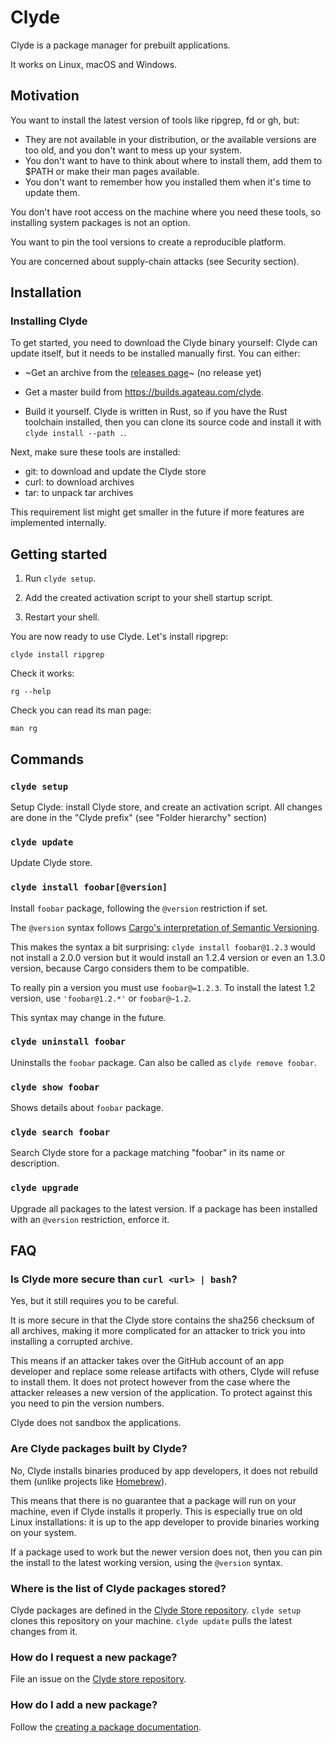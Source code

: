# Clyde

Clyde is a package manager for prebuilt applications.

It works on Linux, macOS and Windows.

## Motivation

You want to install the latest version of tools like ripgrep, fd or gh, but:

- They are not available in your distribution, or the available versions are too old, and you don't want to mess up your system.
- You don't want to have to think about where to install them, add them to $PATH or make their man pages available.
- You don't want to remember how you installed them when it's time to update them.

You don't have root access on the machine where you need these tools, so installing system packages is not an option.

You want to pin the tool versions to create a reproducible platform.

You are concerned about supply-chain attacks (see Security section).

## Installation

### Installing Clyde

To get started, you need to download the Clyde binary yourself: Clyde can update itself, but it needs to be installed manually first. You can either:

- ~Get an archive from the [releases page](http://github.com/agateau/clyde/releases)~ (no release yet)

- Get a master build from <https://builds.agateau.com/clyde>.

- Build it yourself. Clyde is written in Rust, so if you have the Rust toolchain installed, then you can clone its source code and install it with `clyde install --path .`.

Next, make sure these tools are installed:

- git: to download and update the Clyde store
- curl: to download archives
- tar: to unpack tar archives

This requirement list might get smaller in the future if more features are implemented internally.

## Getting started

1. Run `clyde setup`.

2. Add the created activation script to your shell startup script.

3. Restart your shell.

You are now ready to use Clyde. Let's install ripgrep:

```
clyde install ripgrep
```

Check it works:

```
rg --help
```

Check you can read its man page:

```
man rg
```

## Commands

### `clyde setup`

Setup Clyde: install Clyde store, and create an activation script. All changes are done in the "Clyde prefix" (see "Folder hierarchy" section)

### `clyde update`

Update Clyde store.

### `clyde install foobar[@version]`

Install `foobar` package, following the `@version` restriction if set.

The `@version` syntax follows [Cargo's interpretation of Semantic Versioning][cargo-semver].

This makes the syntax a bit surprising: `clyde install foobar@1.2.3` would not install a 2.0.0 version but it would install an 1.2.4 version or even an 1.3.0 version, because Cargo considers them to be compatible.

To really pin a version you must use `foobar@=1.2.3`. To install the latest 1.2 version, use `'foobar@1.2.*'` or `foobar@~1.2`.

This syntax may change in the future.

[cargo-semver]: https://doc.rust-lang.org/cargo/reference/specifying-dependencies.html

### `clyde uninstall foobar`

Uninstalls the `foobar` package. Can also be called as `clyde remove foobar`.

### `clyde show foobar`

Shows details about `foobar` package.

### `clyde search foobar`

Search Clyde store for a package matching "foobar" in its name or description.

### `clyde upgrade`

Upgrade all packages to the latest version. If a package has been installed with an `@version` restriction, enforce it.

## FAQ

### Is Clyde more secure than `curl <url> | bash`?

Yes, but it still requires you to be careful.

It is more secure in that the Clyde store contains the sha256 checksum of all archives, making it more complicated for an attacker to trick you into installing a corrupted archive.

This means if an attacker takes over the GitHub account of an app developer and replace some release artifacts with others, Clyde will refuse to install them. It does not protect however from the case where the attacker releases a new version of the application. To protect against this you need to pin the version numbers.

Clyde does not sandbox the applications.

### Are Clyde packages built by Clyde?

No, Clyde installs binaries produced by app developers, it does not rebuild them (unlike projects like [Homebrew](https://brew.sh)).

This means that there is no guarantee that a package will run on your machine, even if Clyde installs it properly. This is especially true on old Linux installations: it is up to the app developer to provide binaries working on your system.

If a package used to work but the newer version does not, then you can pin the install to the latest working version, using the `@version` syntax.

### Where is the list of Clyde packages stored?

Clyde packages are defined in the [Clyde Store repository][store-repo]. `clyde setup` clones this repository on your machine. `clyde update` pulls the latest changes from it.

### How do I request a new package?

File an issue on the [Clyde store repository][store-repo].

### How do I add a new package?

Follow the [creating a package documentation](docs/creating-a-package.md).

[store-repo]: https://github.com/agateau/clyde-store

